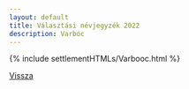 ```yaml
---
layout: default
title: Választási névjegyzék 2022
description: Varbóc
---
```


{% include settlementHTMLs/Varbooc.html %}

[Vissza](../)